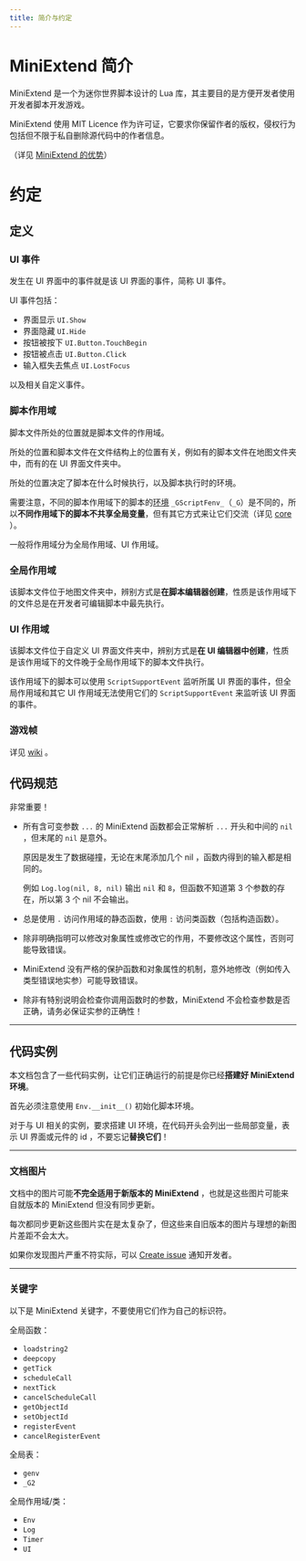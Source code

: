 ```yaml
---
title: 简介与约定
---
```




# MiniExtend 简介

MiniExtend 是一个为<span title="理论上支持任何使用迷你世界引擎的软件，例如迷你编程">迷你世界</span>脚本设计的 Lua 库，其主要目的是方便开发者使用开发者脚本开发游戏。

MiniExtend 使用 MIT Licence 作为许可证，它要求你保留作者的版权，侵权行为包括但不限于私自删除源代码中的作者信息。

（详见 [MiniExtend 的优势](../api/#miniextend-的优势)）

# 约定

## 定义

### UI 事件

发生在 UI 界面中的事件就是该 UI 界面的事件，简称 UI 事件。

UI 事件包括：

- 界面显示 `UI.Show`
- 界面隐藏 `UI.Hide`
- 按钮被按下 `UI.Button.TouchBegin`
- 按钮被点击 `UI.Button.Click`
- 输入框失去焦点 `UI.LostFocus`

以及相关自定义事件。

### 脚本作用域

脚本文件所处的位置就是脚本文件的作用域。

所处的位置和脚本文件在文件结构上的位置有关，例如有的脚本文件在<span title="这里包括子文件夹，后同">地图文件夹</span>中，而有的在 UI 界面文件夹中。

所处的位置决定了脚本在什么时候执行，以及脚本执行时的环境。

需要注意，不同的脚本作用域下的脚本的[环境](http://www.lua.org/manual/5.1/manual.html#2.9) `_GScriptFenv_`（`_G`）是不同的，所以**不同作用域下的脚本不共享全局变量**，但有其它方式来让它们交流（详见 [core](../api/core) ）。

一般将作用域分为全局作用域、UI 作用域。

### 全局作用域

该脚本文件位于地图文件夹中，辨别方式是**在脚本编辑器创建**，性质是该作用域下的文件总是在开发者<span title="这里忽略插件包，因为没有严谨测试">可编辑脚本</span>中最先执行。

### UI 作用域

该脚本文件位于自定义 UI 界面文件夹中，辨别方式是**在 UI 编辑器中创建**，性质是该作用域下的文件晚于全局作用域下的脚本文件执行。

该作用域下的脚本可以使用 `ScriptSupportEvent` 监听所属 UI 界面的事件，但全局作用域和其它 UI 作用域无法使用它们的 `ScriptSupportEvent` 来监听该 UI 界面的事件。

### 游戏帧

详见 [wiki](https://github.com/Mini-World-Dev-Org/Mini-World-Wiki/wiki/mechanism-tick) 。


## 代码规范

非常重要！

- 所有含可变参数 `...` 的 MiniExtend 函数都会正常解析 `...` 开头和中间的 `nil` ，但末尾的 `nil` 是意外。

  原因是发生了数据碰撞，无论在末尾添加几个 nil ，函数内得到的输入都是相同的。

  例如 `Log.log(nil, 8, nil)` 输出 `nil` 和 `8`，但函数不知道第 3 个参数的存在，所以第 3 个 nil 不会输出。

- 总是使用 `.` 访问作用域的静态函数，使用 `:` 访问类函数（包括构造函数）。

- 除非明确指明可以修改对象属性或修改它的作用，不要修改这个属性，否则可能导致错误。

- MiniExtend 没有严格的保护函数和对象属性的机制，意外地修改（例如传入类型错误地实参）可能导致错误。

- 除非有特别说明会检查你调用函数时的参数，MiniExtend 不会检查参数是否正确，请务必保证实参的正确性！

---

## 代码实例

本文档包含了一些代码实例，让它们正确运行的前提是你已经**搭建好 MiniExtend 环境**。

首先必须注意使用 `Env.__init__()` 初始化脚本环境。

对于与 UI 相关的实例，要求搭建 UI 环境，在代码开头会列出一些局部变量，表示 UI 界面或元件的 id ，不要忘记**替换它们**！

---

### 文档图片

文档中的图片可能**不完全适用于新版本的 MiniExtend** ，也就是这些图片可能来自就版本的 MiniExtend 但没有同步更新。

每次都同步更新这些图片实在是太复杂了，但这些来自旧版本的图片与理想的新图片差距不会太大。

如果你发现图片严重不符实际，可以 [Create issue](https://github.com/0-0000/MiniExtend/issues/new) 通知开发者。

---

### 关键字

以下是 MiniExtend 关键字，不要使用它们作为自己的标识符。

全局函数：

- `loadstring2`
- `deepcopy`
- `getTick`
- `scheduleCall`
- `nextTick`
- `cancelScheduleCall`
- `getObjectId`
- `setObjectId`
- `registerEvent`
- `cancelRegisterEvent`

全局表：

- `genv`
- `_G2`

全局作用域/类：

- `Env`
- `Log`
- `Timer`
- `UI`